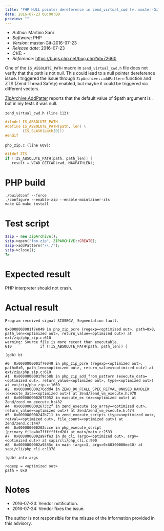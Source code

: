 ```yaml
---
title: "PHP NULL pointer dereference in zend_virtual_cwd (v. master-Git-2016-07-23)"
date: 2016-07-23 00:00:00
preview: ""
---
```


* _Author_: Martino Sani
* _Software_: PHP
* _Version_: master-Git-2016-07-23
* _Release date_: 2016-07-23
* _CVE_: -
* _Reference_: https://bugs.php.net/bug.php?id=72660

One of the `IS_ABSOLUTE_PATH` macro in `zend_virtual_cwd.h` file does not verify that the path is not null. This could lead to a null pointer dereference issue.
I triggered the issue through `ZipArchive::addPattern` function and ZTS (Zend Thread Safety) enabled, but maybe it could be triggered via different vectors.

[ZipArchive.AddPatter](http://php.net/manual/en/ziparchive.addpattern.php) reports that the default value of $path argument is `.` but in my tests it was null.

`zend_virtual_cwd.h (line 112)`:

```c
#ifndef IS_ABSOLUTE_PATH
#define IS_ABSOLUTE_PATH(path, len) \
        (IS_SLASH(path[0]))
#endif
```

`php_zip.c (line 609)`:

```c
#ifdef ZTS
if (!IS_ABSOLUTE_PATH(path, path_len)) {
   result = VCWD_GETCWD(cwd, MAXPATHLEN);
```

# PHP build

```
./buildconf --force
./configure --enable-zip --enable-maintainer-zts
make && make install
```

# Test script

```php
$zip = new ZipArchive();
$zip->open("foo.zip", ZIPARCHIVE::CREATE);
$zip->addPattern("/\./");
$zip->close();
?>
```

# Expected result

PHP interpreter should not crash.

# Actual result

```
Program received signal SIGSEGV, Segmentation fault.

0x0000000001f7e049 in php_zip_pcre (regexp=<optimized out>, path=0x0, path_len=<optimized out>, return_value=<optimized out>) at ext/zip/php_zip.c:610
warning: Source file is more recent than executable.
610             if (!IS_ABSOLUTE_PATH(path, path_len)) {

(gdb) bt

#0  0x0000000001f7e049 in php_zip_pcre (regexp=<optimized out>, path=0x0, path_len=<optimized out>, return_value=<optimized out>) at ext/zip/php_zip.c:610
#1  0x0000000001f9cb8b in php_zip_add_from_pattern (execute_data=<optimized out>, return_value=<optimized out>, type=<optimized out>) at ext/zip/php_zip.c:1669
#2  0x000000000276ddd4 in ZEND_DO_FCALL_SPEC_RETVAL_UNUSED_HANDLER (execute_data=<optimized out>) at Zend/zend_vm_execute.h:970
#3  0x0000000002673052 in execute_ex (ex=<optimized out>) at Zend/zend_vm_execute.h:432
#4  0x0000000002673c2f in zend_execute (op_array=<optimized out>, return_value=<optimized out>) at Zend/zend_vm_execute.h:474
#5  0x000000000242b711 in zend_execute_scripts (type=<optimized out>, retval=<optimized out>, file_count=<optimized out>) at Zend/zend.c:1447
#6  0x000000000202ccce in php_execute_script (primary_file=0x7fffffffcd20) at main/main.c:2533
#7  0x0000000002a97fe3 in do_cli (argc=<optimized out>, argv=<optimized out>) at sapi/cli/php_cli.c:990
#8  0x0000000002a9385c in main (argc=3, argv=0x60300000ee30) at sapi/cli/php_cli.c:1378

(gdb) info args

regexp = <optimized out>
path = 0x0
```

# Notes

* 2016-07-23: Vendor notification.
* 2016-07-24: Vendor fixes the issue.
	
The author is not responsible for the misuse of the information provided in this advisory.